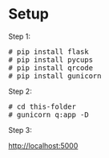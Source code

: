 # Setup

Step 1:

<pre>
# pip install flask
# pip install pycups
# pip install qrcode
# pip install gunicorn
</pre>

Step 2:

<pre>
# cd this-folder
# gunicorn q:app -D
</pre>

Step 3:

[http://localhost:5000](http://localhost:5000)

